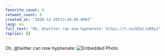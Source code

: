 ```yaml
---
favorite_count: 0
retweet_count: 0
created_at: "2018-12-20T13:34:00.000Z"
lang: en
full_text: "Oh, @twitter can now hyphenate: https://t.co/OZalJxB9y1"
replies: []
---
```


Oh, @twitter can now hyphenate:
![Embedded Photo](https://twitter-media-coderbyheart.s3.eu-north-1.amazonaws.com/1075746136927977473-Du3RZhqXgAAkk36.jpg)
